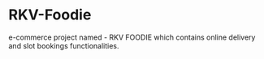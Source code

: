 # RKV-Foodie
e-commerce project named - RKV FOODIE which contains online delivery and slot bookings functionalities.
